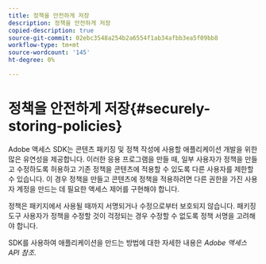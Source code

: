 ```yaml
---
title: 정책을 안전하게 저장
description: 정책을 안전하게 저장
copied-description: true
source-git-commit: 02ebc3548a254b2a6554f1ab34afbb3ea5f09bb8
workflow-type: tm+mt
source-wordcount: '145'
ht-degree: 0%

---
```


# 정책을 안전하게 저장{#securely-storing-policies}

Adobe 액세스 SDK는 콘텐츠 패키징 및 정책 작성에 사용할 애플리케이션 개발을 위한 많은 유연성을 제공합니다. 이러한 응용 프로그램을 만들 때, 일부 사용자가 정책을 만들고 수정하도록 허용하고 기존 정책을 콘텐츠에 적용할 수 있도록 다른 사용자를 제한할 수 있습니다. 이 경우 정책을 만들고 콘텐츠에 정책을 적용하려면 다른 권한을 가진 사용자 계정을 만드는 데 필요한 액세스 제어를 구현해야 합니다.

정책은 패키지에서 사용될 때까지 서명되거나 수정으로부터 보호되지 않습니다. 패키징 도구 사용자가 정책을 수정할 것이 걱정되는 경우 수정할 수 없도록 정책 서명을 고려해야 합니다.

SDK를 사용하여 애플리케이션을 만드는 방법에 대한 자세한 내용은 *Adobe 액세스 API 참조*.
